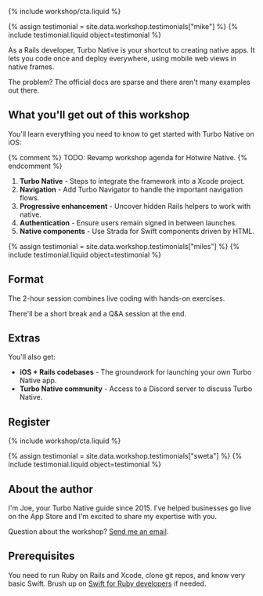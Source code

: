 {% include workshop/cta.liquid %}

{% assign testimonial = site.data.workshop.testimonials["mike"] %}
{% include testimonial.liquid object=testimonial %}

As a Rails developer, Turbo Native is your shortcut to creating native apps. It lets you code once and deploy everywhere, using mobile web views in native frames.

The problem? The official docs are sparse and there aren't many examples out there.

## What you'll get out of this workshop

You'll learn everything you need to know to get started with Turbo Native on iOS:

{% comment %} TODO: Revamp workshop agenda for Hotwire Native. {% endcomment %}

1. **Turbo Native** - Steps to integrate the framework into a Xcode project.
1. **Navigation** - Add Turbo Navigator to handle the important navigation flows.
1. **Progressive enhancement** - Uncover hidden Rails helpers to work with native.
1. **Authentication** - Ensure users remain signed in between launches.
1. **Native components** - Use Strada for Swift components driven by HTML.

{% assign testimonial = site.data.workshop.testimonials["miles"] %}
{% include testimonial.liquid object=testimonial %}

## Format

The 2-hour session combines live coding with hands-on exercises.

There'll be a short break and a Q&A session at the end.

## Extras

You'll also get:

* **iOS + Rails codebases** - The groundwork for launching your own Turbo Native app.
* **Turbo Native community** - Access to a Discord server to discuss Turbo Native.

## Register

{% include workshop/cta.liquid %}

{% assign testimonial = site.data.workshop.testimonials["sweta"] %}
{% include testimonial.liquid object=testimonial %}

## About the author

I'm Joe, your Turbo Native guide since 2015. I've helped businesses go live on the App Store and I'm excited to share my expertise with you.

Question about the workshop? [Send me an email](mailto:joe@masilotti.com).

## Prerequisites

You need to run Ruby on Rails and Xcode, clone git repos, and know very basic Swift. Brush up on [Swift for Ruby developers]() if needed.
